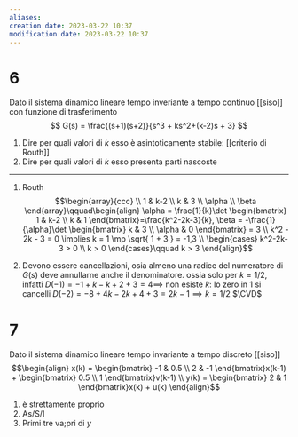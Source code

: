 ```yaml
---
aliases: 
creation date: 2023-03-22 10:37
modification date: 2023-03-22 10:37
---
```





# 6
Dato il sistema dinamico lineare tempo inveriante a tempo continuo [[siso]] con funzione di trasferimento 
$$
G(s) = \frac{(s+1)(s+2)}{s^3 + ks^2+(k-2)s + 3}
$$
1. Dire per quali valori di $k$ esso è asintoticamente stabile: [[criterio di Routh]]
2. Dire per quali valori di $k$ esso presenta parti nascoste
--- 
1. Routh
   $$\begin{array}{ccc} \\
1 & k-2  \\
k & 3 \\
\alpha \\
\beta
\end{array}\qquad\begin{align}
\alpha = \frac{1}{k}\det \begin{bmatrix}
1 & k-2 \\
k & 1 
\end{bmatrix}=\frac{k^2-2k-3}{k}, \beta = -\frac{1}{\alpha}\det \begin{bmatrix}
k & 3 \\
\alpha & 0
\end{bmatrix} = 3 \\
k^2 - 2k - 3 = 0 \implies k = 1 \mp \sqrt{ 1 + 3 } = -1,3 \\
\begin{cases}
k^2-2k-3 > 0 \\
k > 0
\end{cases}\qquad k > 3
\end{align}$$

2. Devono essere cancellazioni, osia almeno una radice del numeratore di $G(s)$ deve annullarne anche il denominatore.
   ossia solo per $k = 1/2$, infatti
$D(-1) = -1 + k -k + 2 + 3 = 4 \implies$ non esiste $k :$ lo zero in $1$ si cancelli
$D(-2) = -8 + 4k -2k + 4 + 3 = 2k - 1 \implies k = 1/2$
$\CVD$
# 7
Dato il sistema dinamico lineare tempo invariante a tempo discreto [[siso]]
$$\begin{align}
x(k) = \begin{bmatrix}
-1 & 0.5 \\
2 & -1 
\end{bmatrix}x(k-1) + \begin{bmatrix}
0.5 \\
1 
\end{bmatrix}v(k-1) \\
y(k) = \begin{bmatrix}
2 & 1
\end{bmatrix}x(k) + u(k)
\end{align}$$
1. è strettamente proprio
2. As/S/I
3. Primi tre va;pri di $y$
